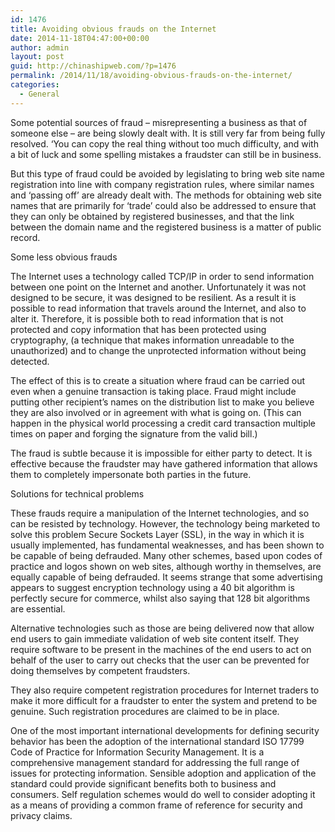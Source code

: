 ```yaml
---
id: 1476
title: Avoiding obvious frauds on the Internet
date: 2014-11-18T04:47:00+00:00
author: admin
layout: post
guid: http://chinashipweb.com/?p=1476
permalink: /2014/11/18/avoiding-obvious-frauds-on-the-internet/
categories:
  - General
---
```

Some potential sources of fraud &#8211; misrepresenting a business as that of someone else &#8211; are being slowly dealt with. It is still very far from being fully resolved. &#8216;You can copy the real thing without too much difficulty, and with a bit of luck and some spelling mistakes a fraudster can still be in business.

But this type of fraud could be avoided by legislating to bring web site name registration into line with company registration rules, where similar names and &#8216;passing off&#8217; are already dealt with. The methods for obtaining web site names that are primarily for &#8216;trade&#8217; could also be addressed to ensure that they can only be obtained by registered businesses, and that the link between the domain name and the registered business is a matter of public record.

Some less obvious frauds

The Internet uses a technology called TCP/IP in order to send information between one point on the Internet and another. Unfortunately it was not designed to be secure, it was designed to be resilient. As a result it is possible to read information that travels around the Internet, and also to alter it. Therefore, it is possible both to read information that is not protected and copy information that has been protected using cryptography, (a technique that makes information unreadable to the unauthorized) and to change the unprotected information without being detected.

The effect of this is to create a situation where fraud can be carried out even when a genuine transaction is taking place. Fraud might include putting other recipient&#8217;s names on the distribution list to make you believe they are also involved or in agreement with what is going on. (This can happen in the physical world processing a credit card transaction multiple times on paper and forging the signature from the valid bill.)

The fraud is subtle because it is impossible for either party to detect. It is effective because the fraudster may have gathered information that allows them to completely impersonate both parties in the future.

Solutions for technical problems

These frauds require a manipulation of the Internet technologies, and so can be resisted by technology. However, the technology being marketed to solve this problem Secure Sockets Layer (SSL), in the way in which it is usually implemented, has fundamental weaknesses, and has been shown to be capable of being defrauded. Many other schemes, based upon codes of practice and logos shown on web sites, although worthy in themselves, are equally capable of being defrauded. It seems strange that some advertising appears to suggest encryption technology using a 40 bit algorithm is perfectly secure for commerce, whilst also saying that 128 bit algorithms are essential.

Alternative technologies such as those are being delivered now that allow end users to gain immediate validation of web site content itself. They require software to be present in the machines of the end users to act on behalf of the user to carry out checks that the user can be prevented for doing themselves by competent fraudsters.

They also require competent registration procedures for Internet traders to make it more difficult for a fraudster to enter the system and pretend to be genuine. Such registration procedures are claimed to be in place.

One of the most important international developments for defining security behavior has been the adoption of the international standard ISO 17799 Code of Practice for Information Security Management. It is a comprehensive management standard for addressing the full range of issues for protecting information. Sensible adoption and application of the standard could provide significant benefits both to business and consumers. Self regulation schemes would do well to consider adopting it as a means of providing a common frame of reference for security and privacy claims.